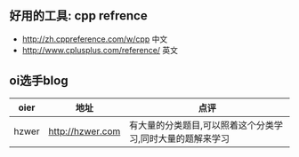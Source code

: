## 好用的工具: cpp refrence

 - http://zh.cppreference.com/w/cpp 中文
 - http://www.cplusplus.com/reference/ 英文

## oi选手blog

| oier  | 地址             | 点评                                                       |
|-------|------------------|------------------------------------------------------------|
| hzwer | http://hzwer.com | 有大量的分类题目,可以照着这个分类学习,同时大量的题解来学习 |



